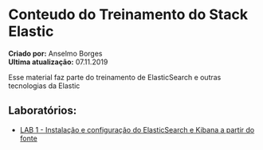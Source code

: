 # Conteudo do Treinamento do Stack Elastic
**Criado por:** Anselmo Borges<br>
**Ultima atualização:** 07.11.2019

Esse material faz parte do treinamento de ElasticSearch e outras tecnologias da Elastic

## Laboratórios:
* [LAB 1 - Instalação e configuração do ElasticSearch e Kibana a partir do fonte](https://github.com/AnselmoBorges/treinamento_elastic/blob/master/labs/lab01.md)
